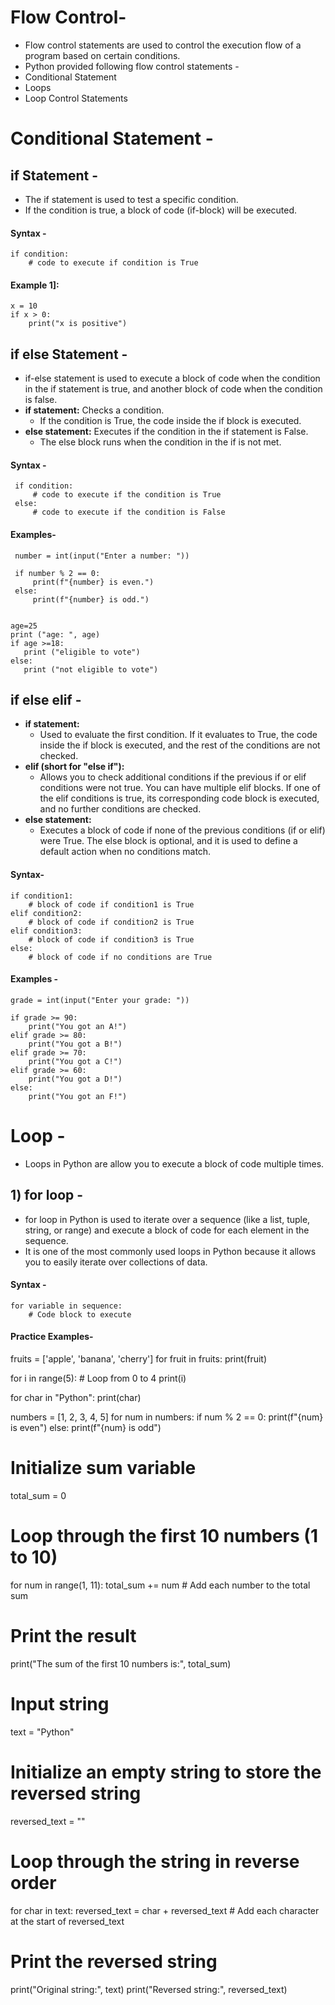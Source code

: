# Flow Control-
-  Flow control statements are used to control the execution flow of a program based on certain conditions.
-  Python provided following flow control statements -
  -  Conditional Statement
  -  Loops
  -  Loop Control Statements

# Conditional Statement -
## if Statement -
- The if statement is used to test a specific condition.
- If the condition is true, a block of code (if-block) will be executed.

#### Syntax -
    if condition:
        # code to execute if condition is True

#### Example 1]:
    x = 10
    if x > 0:
        print("x is positive")

## if else Statement -
- if-else statement is used to execute a block of code when the condition in the if statement is true, and another block of code when the condition is false.
- **if statement:** Checks a condition.
  - If the condition is True, the code inside the if block is executed.
- **else statement:** Executes if the condition in the if statement is False.
  - The else block runs when the condition in the if is not met.
#### Syntax -
     if condition:
         # code to execute if the condition is True
     else:
         # code to execute if the condition is False

#### Examples-
     number = int(input("Enter a number: "))
    
     if number % 2 == 0:
         print(f"{number} is even.")
     else:
         print(f"{number} is odd.")


    age=25
    print ("age: ", age)
    if age >=18:
       print ("eligible to vote")
    else:
       print ("not eligible to vote")
  
  ## if else elif -
  - **if statement:**
      - Used to evaluate the first condition. If it evaluates to True, the code inside the if block is executed, and the rest of the conditions are not checked.
- **elif (short for "else if"):**
    - Allows you to check additional conditions if the previous if or elif conditions were not true. You can have multiple elif blocks. If one of the elif conditions is true, its corresponding code block is executed, and no further conditions are checked.
- **else statement:**
    - Executes a block of code if none of the previous conditions (if or elif) were True. The else block is optional, and it is used to define a default action when no conditions match.

#### Syntax-
    if condition1:
        # block of code if condition1 is True
    elif condition2:
        # block of code if condition2 is True
    elif condition3:
        # block of code if condition3 is True
    else:
        # block of code if no conditions are True
#### Examples -
    grade = int(input("Enter your grade: "))

    if grade >= 90:
        print("You got an A!")
    elif grade >= 80:
        print("You got a B!")
    elif grade >= 70:
        print("You got a C!")
    elif grade >= 60:
        print("You got a D!")
    else:
        print("You got an F!")



# Loop -
- Loops in Python are allow you to execute a block of code multiple times.
## 1) for loop -
- for loop in Python is used to iterate over a sequence (like a list, tuple, string, or range) and execute a block of code for each element in the sequence.
- It is one of the most commonly used loops in Python because it allows you to easily iterate over collections of data.

#### Syntax -

    for variable in sequence:
        # Code block to execute

#### Practice Examples-
     
   fruits = ['apple', 'banana', 'cherry']
for fruit in fruits:
    print(fruit)

for i in range(5):  # Loop from 0 to 4
    print(i)


for char in "Python":
    print(char)


   numbers = [1, 2, 3, 4, 5]
for num in numbers:
    if num % 2 == 0:
        print(f"{num} is even")
    else:
        print(f"{num} is odd")


# Initialize sum variable
total_sum = 0

# Loop through the first 10 numbers (1 to 10)
for num in range(1, 11):
    total_sum += num  # Add each number to the total sum

# Print the result
print("The sum of the first 10 numbers is:", total_sum)




# Input string
text = "Python"

# Initialize an empty string to store the reversed string
reversed_text = ""

# Loop through the string in reverse order
for char in text:
    reversed_text = char + reversed_text  # Add each character at the start of reversed_text

# Print the reversed string
print("Original string:", text)
print("Reversed string:", reversed_text)
















        
  
  
  
  

